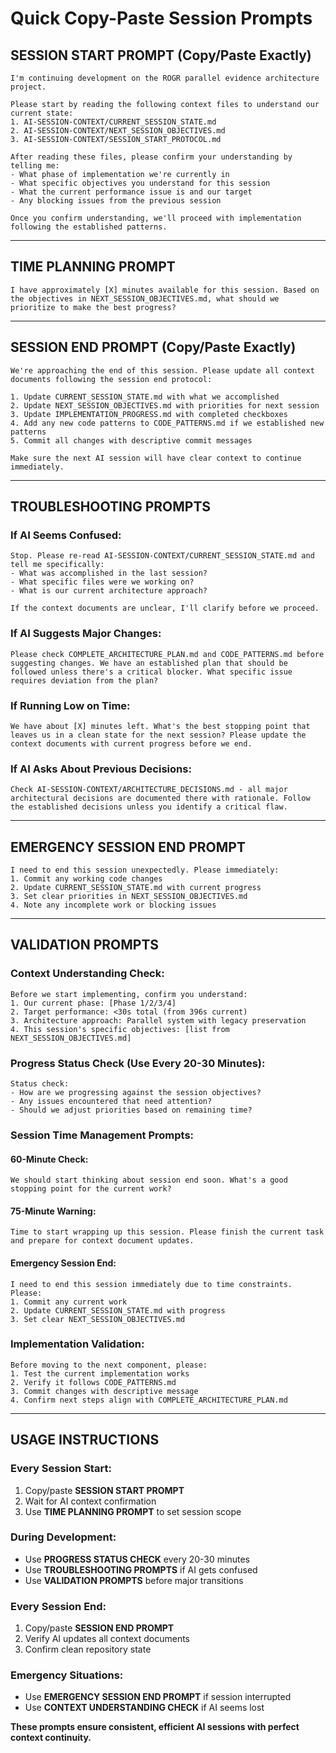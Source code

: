 # Quick Copy-Paste Session Prompts

## **SESSION START PROMPT (Copy/Paste Exactly)**

```
I'm continuing development on the ROGR parallel evidence architecture project. 

Please start by reading the following context files to understand our current state:
1. AI-SESSION-CONTEXT/CURRENT_SESSION_STATE.md
2. AI-SESSION-CONTEXT/NEXT_SESSION_OBJECTIVES.md  
3. AI-SESSION-CONTEXT/SESSION_START_PROTOCOL.md

After reading these files, please confirm your understanding by telling me:
- What phase of implementation we're currently in
- What specific objectives you understand for this session
- What the current performance issue is and our target
- Any blocking issues from the previous session

Once you confirm understanding, we'll proceed with implementation following the established patterns.
```

---

## **TIME PLANNING PROMPT**

```
I have approximately [X] minutes available for this session. Based on the objectives in NEXT_SESSION_OBJECTIVES.md, what should we prioritize to make the best progress?
```

---

## **SESSION END PROMPT (Copy/Paste Exactly)**

```
We're approaching the end of this session. Please update all context documents following the session end protocol:

1. Update CURRENT_SESSION_STATE.md with what we accomplished
2. Update NEXT_SESSION_OBJECTIVES.md with priorities for next session  
3. Update IMPLEMENTATION_PROGRESS.md with completed checkboxes
4. Add any new code patterns to CODE_PATTERNS.md if we established new patterns
5. Commit all changes with descriptive commit messages

Make sure the next AI session will have clear context to continue immediately.
```

---

## **TROUBLESHOOTING PROMPTS**

### **If AI Seems Confused:**
```
Stop. Please re-read AI-SESSION-CONTEXT/CURRENT_SESSION_STATE.md and tell me specifically:
- What was accomplished in the last session?
- What specific files were we working on?
- What is our current architecture approach?

If the context documents are unclear, I'll clarify before we proceed.
```

### **If AI Suggests Major Changes:**
```
Please check COMPLETE_ARCHITECTURE_PLAN.md and CODE_PATTERNS.md before suggesting changes. We have an established plan that should be followed unless there's a critical blocker. What specific issue requires deviation from the plan?
```

### **If Running Low on Time:**
```
We have about [X] minutes left. What's the best stopping point that leaves us in a clean state for the next session? Please update the context documents with current progress before we end.
```

### **If AI Asks About Previous Decisions:**
```
Check AI-SESSION-CONTEXT/ARCHITECTURE_DECISIONS.md - all major architectural decisions are documented there with rationale. Follow the established decisions unless you identify a critical flaw.
```

---

## **EMERGENCY SESSION END PROMPT**

```
I need to end this session unexpectedly. Please immediately:
1. Commit any working code changes
2. Update CURRENT_SESSION_STATE.md with current progress
3. Set clear priorities in NEXT_SESSION_OBJECTIVES.md
4. Note any incomplete work or blocking issues
```

---

## **VALIDATION PROMPTS**

### **Context Understanding Check:**
```
Before we start implementing, confirm you understand:
1. Our current phase: [Phase 1/2/3/4]
2. Target performance: <30s total (from 396s current)
3. Architecture approach: Parallel system with legacy preservation
4. This session's specific objectives: [list from NEXT_SESSION_OBJECTIVES.md]
```

### **Progress Status Check (Use Every 20-30 Minutes):**
```
Status check: 
- How are we progressing against the session objectives?
- Any issues encountered that need attention?  
- Should we adjust priorities based on remaining time?
```

### **Session Time Management Prompts:**

#### **60-Minute Check:**
```
We should start thinking about session end soon. What's a good stopping point for the current work?
```

#### **75-Minute Warning:**
```
Time to start wrapping up this session. Please finish the current task and prepare for context document updates.
```

#### **Emergency Session End:**
```
I need to end this session immediately due to time constraints. Please:
1. Commit any current work
2. Update CURRENT_SESSION_STATE.md with progress
3. Set clear NEXT_SESSION_OBJECTIVES.md
```

### **Implementation Validation:**
```
Before moving to the next component, please:
1. Test the current implementation works
2. Verify it follows CODE_PATTERNS.md
3. Commit changes with descriptive message
4. Confirm next steps align with COMPLETE_ARCHITECTURE_PLAN.md
```

---

## **USAGE INSTRUCTIONS**

### **Every Session Start:**
1. Copy/paste **SESSION START PROMPT**
2. Wait for AI context confirmation
3. Use **TIME PLANNING PROMPT** to set session scope

### **During Development:**
- Use **PROGRESS STATUS CHECK** every 20-30 minutes
- Use **TROUBLESHOOTING PROMPTS** if AI gets confused
- Use **VALIDATION PROMPTS** before major transitions

### **Every Session End:**
1. Copy/paste **SESSION END PROMPT** 
2. Verify AI updates all context documents
3. Confirm clean repository state

### **Emergency Situations:**
- Use **EMERGENCY SESSION END PROMPT** if session interrupted
- Use **CONTEXT UNDERSTANDING CHECK** if AI seems lost

**These prompts ensure consistent, efficient AI sessions with perfect context continuity.**